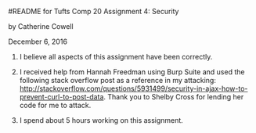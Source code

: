 #README for Tufts Comp 20 Assignment 4: Security

by Catherine Cowell

December 6, 2016

1) I believe all aspects of this assignment have been correctly.

2) I received help from Hannah Freedman using Burp Suite and used the following
stack overflow post as a reference in my attacking: http://stackoverflow.com/questions/5931499/security-in-ajax-how-to-prevent-curl-to-post-data.
Thank you to Shelby Cross for lending her code for me to attack.

3) I spend about 5 hours working on this assignment.
